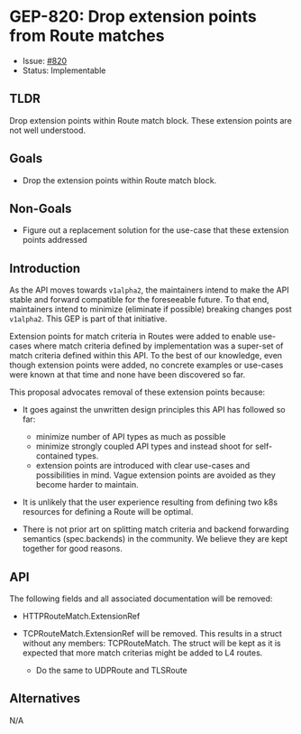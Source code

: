 # GEP-820: Drop extension points from Route matches

* Issue: [#820](https://github.com/kubernetes-sigs/gateway-api/issues/820)
* Status: Implementable

## TLDR

Drop extension points within Route match block. These extension points are
not well understood.

## Goals

- Drop the extension points within Route match block.

## Non-Goals

- Figure out a replacement solution for the use-case that these extension
  points addressed

## Introduction

As the API moves towards `v1alpha2`, the maintainers intend to make the API
stable and forward compatible for the foreseeable future. To that end,
maintainers intend to minimize (eliminate if possible) breaking changes post
`v1alpha2`. This GEP is part of that initiative.

Extension points for match criteria in Routes were added to enable use-cases
where match criteria defined by implementation was a super-set of match
criteria defined within this API. To the best of our knowledge, even though
extension points were added, no concrete examples or use-cases were known at
that time and none have been discovered so far.

This proposal advocates removal of these extension points because:

- It goes against the unwritten design principles this API has followed so far: 

  - minimize number of API types as much as possible
  - minimize strongly coupled API types and instead shoot for self-contained
    types.
  - extension points are introduced with clear use-cases and possibilities in
    mind. Vague extension points are avoided as they become harder to maintain.
- It is unlikely that the user experience resulting from defining two k8s
  resources for defining a Route will be optimal.
- There is not prior art on splitting match criteria and backend forwarding
  semantics (spec.backends) in the community. We believe they are kept together
  for good reasons.

## API

The following fields and all associated documentation will be removed:

- HTTPRouteMatch.ExtensionRef
- TCPRouteMatch.ExtensionRef will be removed. This results in a struct without
  any members: TCPRouteMatch. The struct will be kept as it is expected that
  more match criterias might be added to L4 routes.

  - Do the same to UDPRoute and TLSRoute

## Alternatives

N/A

